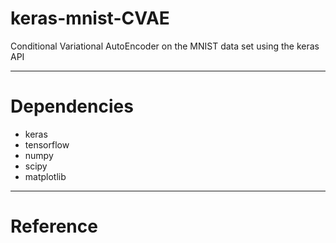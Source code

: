 # keras-mnist-CVAE
Conditional Variational AutoEncoder on the MNIST data set using the keras API

***
# Dependencies
- keras
- tensorflow
- numpy
- scipy
- matplotlib

***
# Reference
